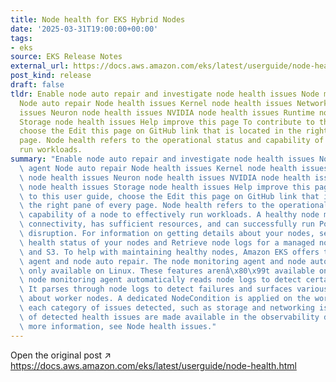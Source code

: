 ```yaml
---
title: Node health for EKS Hybrid Nodes
date: '2025-03-31T19:00:00+00:00'
tags:
- eks
source: EKS Release Notes
external_url: https://docs.aws.amazon.com/eks/latest/userguide/node-health.html
post_kind: release
draft: false
tldr: Enable node auto repair and investigate node health issues Node monitoring agent
  Node auto repair Node health issues Kernel node health issues Networking node health
  issues Neuron node health issues NVIDIA node health issues Runtime node health issues
  Storage node health issues Help improve this page To contribute to this user guide,
  choose the Edit this page on GitHub link that is located in the right pane of every
  page. Node health refers to the operational status and capability of a node to effectively
  run workloads.
summary: "Enable node auto repair and investigate node health issues Node monitoring\
  \ agent Node auto repair Node health issues Kernel node health issues Networking\
  \ node health issues Neuron node health issues NVIDIA node health issues Runtime\
  \ node health issues Storage node health issues Help improve this page To contribute\
  \ to this user guide, choose the Edit this page on GitHub link that is located in\
  \ the right pane of every page. Node health refers to the operational status and\
  \ capability of a node to effectively run workloads. A healthy node maintains expected\
  \ connectivity, has sufficient resources, and can successfully run Pods without\
  \ disruption. For information on getting details about your nodes, see View the\
  \ health status of your nodes and Retrieve node logs for a managed node using kubectl\
  \ and S3. To help with maintaining healthy nodes, Amazon EKS offers the node monitoring\
  \ agent and node auto repair. The node monitoring agent and node auto repair are\
  \ only available on Linux. These features arenâ\x80\x99t available on Windows. The\
  \ node monitoring agent automatically reads node logs to detect certain health issues.\
  \ It parses through node logs to detect failures and surfaces various status information\
  \ about worker nodes. A dedicated NodeCondition is applied on the worker nodes for\
  \ each category of issues detected, such as storage and networking issues. Descriptions\
  \ of detected health issues are made available in the observability dashboard. For\
  \ more information, see Node health issues."
---
```

Open the original post ↗ https://docs.aws.amazon.com/eks/latest/userguide/node-health.html
